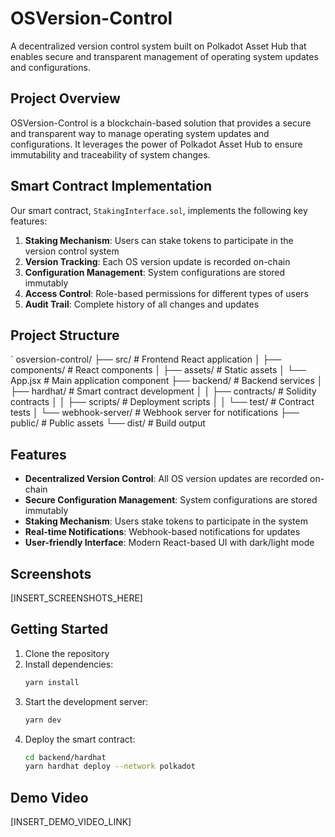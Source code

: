 # OSVersion-Control

A decentralized version control system built on Polkadot Asset Hub that enables secure and transparent management of operating system updates and configurations.

## Project Overview

OSVersion-Control is a blockchain-based solution that provides a secure and transparent way to manage operating system updates and configurations. It leverages the power of Polkadot Asset Hub to ensure immutability and traceability of system changes.

## Smart Contract Implementation

Our smart contract, `StakingInterface.sol`, implements the following key features:

1. **Staking Mechanism**: Users can stake tokens to participate in the version control system
2. **Version Tracking**: Each OS version update is recorded on-chain
3. **Configuration Management**: System configurations are stored immutably
4. **Access Control**: Role-based permissions for different types of users
5. **Audit Trail**: Complete history of all changes and updates

## Project Structure

`
osversion-control/
├── src/ # Frontend React application
│ ├── components/ # React components
│ ├── assets/ # Static assets
│ └── App.jsx # Main application component
├── backend/ # Backend services
│ ├── hardhat/ # Smart contract development
│ │ ├── contracts/ # Solidity contracts
│ │ ├── scripts/ # Deployment scripts
│ │ └── test/ # Contract tests
│ └── webhook-server/ # Webhook server for notifications
├── public/ # Public assets
└── dist/ # Build output

## Features

- **Decentralized Version Control**: All OS version updates are recorded on-chain
- **Secure Configuration Management**: System configurations are stored immutably
- **Staking Mechanism**: Users stake tokens to participate in the system
- **Real-time Notifications**: Webhook-based notifications for updates
- **User-friendly Interface**: Modern React-based UI with dark/light mode

## Screenshots

[INSERT_SCREENSHOTS_HERE]

## Getting Started

1. Clone the repository
2. Install dependencies:
   ```bash
   yarn install
   ```
3. Start the development server:
   ```bash
   yarn dev
   ```
4. Deploy the smart contract:
   ```bash
   cd backend/hardhat
   yarn hardhat deploy --network polkadot
   ```

## Demo Video

[INSERT_DEMO_VIDEO_LINK]
